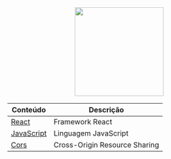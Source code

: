 <div align="center">
<img src="https://media3.giphy.com/media/v1.Y2lkPTc5MGI3NjExYW13czM0enh4eHh2bzdnOXZyaGNxN2lhemV4dnR0eHd4ZWVteWMyYSZlcD12MV9pbnRlcm5hbF9naWZfYnlfaWQmY3Q9Zw/iIqmM5tTjmpOB9mpbn/giphy.gif" width="200px">
</div>

| Conteúdo  | Descrição|
| ------------- |-|
|[React](React/main.md)  | Framework React
|[JavaScript](JavaScript/main.md)| Linguagem JavaScript
|[Cors](Cors/main.md)| Cross-Origin Resource Sharing |
